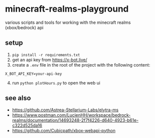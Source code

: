 # minecraft-realms-playground

various scripts and tools for working with the minecraft realms (xbox/bedrock) api

## setup

1. `pip install -r requirements.txt`
2. get an api key from https://x-bot.live/
3. create a `.env` file in the root of the project with the following content:

```env
X_BOT_API_KEY=your-api-key
```

4. run `python plotHours.py` to open the web ui

## see also

- https://github.com/Astrea-Stellarium-Labs/elytra-ms
- https://www.postman.com/LucienHH/workspace/bedrock-realms/documentation/14693248-2f7f4226-d640-4923-b61e-c322d525da16
- https://github.com/Cubicpath/xbox-webapi-python
